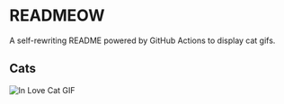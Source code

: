 # READMEOW

A self-rewriting README powered by GitHub Actions to display cat gifs.

## Cats

![In Love Cat GIF](https://media2.giphy.com/media/MDJ9IbxxvDUQM/200.gif?cid=9acd02da2ln3ewelihw4k7hnkejj7opcwq997lblzz50qad4&ep=v1_gifs_search&rid=200.gif&ct=g)
